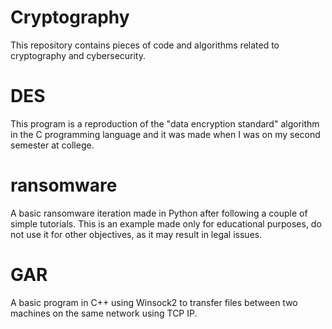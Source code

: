 # Cryptography

This repository contains pieces of code and algorithms related to cryptography and cybersecurity.

# DES #

This program is a reproduction of the "data encryption standard" algorithm in the C programming language and it was made when I was on my second semester at college.

# ransomware #

A basic ransomware iteration made in Python after following a couple of simple tutorials. This is an example made only for educational purposes, do not use it for other objectives, as it may result in legal issues. 

# GAR #

A basic program in C++ using Winsock2 to transfer files between two machines on the same network using TCP IP.
